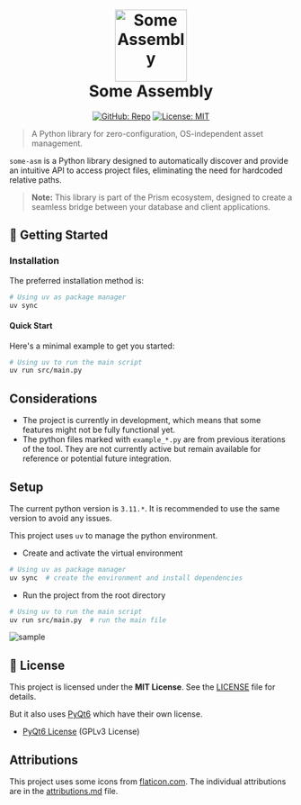 <h1 align="center">
  <img src="https://raw.githubusercontent.com/Yrrrrrf/some-asm/main/resources/img/static/img/chart.png" alt="Some Assembly" width="128">
  <div align="center">Some Assembly</div>
</h1>

<div align="center">

[![GitHub: Repo](https://img.shields.io/badge/some--asm-58A6FF?&logo=github)](https://github.com/Yrrrrrf/some-asm)
[![License: MIT](https://img.shields.io/badge/License-MIT-yellow)](./LICENSE)

</div>

> A Python library for zero-configuration, OS-independent asset management.

`some-asm` is a Python library designed to automatically discover and provide an intuitive API to access project files, eliminating the need for hardcoded relative paths.

> **Note:** This library is part of the Prism ecosystem, designed to create a seamless bridge between your database and client applications.

## 🚦 Getting Started

### Installation
The preferred installation method is:
```bash
# Using uv as package manager
uv sync
```

#### Quick Start
Here's a minimal example to get you started:
```bash
# Using uv to run the main script
uv run src/main.py
```

## Considerations
- The project is currently in development, which means that some features might not be fully functional yet.
- The python files marked with `example_*.py` are from previous iterations of the tool. They are not currently active but remain available for reference or potential future integration.

## Setup
The current python version is `3.11.*`. It is recommended to use the same version to avoid any issues.

This project uses `uv` to manage the python environment.

- Create and activate the virtual environment
```bash
# Using uv as package manager
uv sync  # create the environment and install dependencies
```

- Run the project from the root directory
```bash
# Using uv to run the main script
uv run src/main.py  # run the main file
```

![sample](./resources/img/sample.png)

## 📄 License

This project is licensed under the **MIT License**. See the [LICENSE](./LICENSE) file for details.

But it also uses [PyQt6](https://www.riverbankcomputing.com/software/pyqt/) which have their own license.
- [PyQt6 License](https://www.riverbankcomputing.com/static/Docs/PyQt6/introduction.html#license) (GPLv3 License)

## Attributions
This project uses some icons from [flaticon.com](https://www.flaticon.com/). The individual attributions are in the [attributions.md](./resources/img/static/attributions.md) file.
